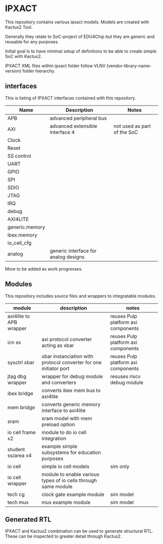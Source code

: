 # IPXACT

This repository contains various ipxact models. Models are created with Kactus2 Tool.

Generally they relate to SoC-project of EDU4Chip but they are generic and reusable for any purposes.

Initial goal is to have minimal setup of definitions to be able to create simple SoC with Kactus2.

IPXACT XML files within ipxact folder follow VLNV (vendor-library-name-version) folder hierarchy.

## interfaces

This is listing of IPXACT interfaces contained with this repository.

| Name | Description | Notes |
|-|-|-|
| APB | advanced peripheral bus | |
| AXI | advanced extensible interface 4 |not used as part of the SoC |
| Clock |||
| Reset |||
| SS control |||
| UART |||
| GPIO |||
| SPI |||
| SDIO |||
| JTAG |||
| IRQ |||
| debug |||
| AXI4LITE |||
| generic.memory |||
| ibex.memory |||
| io_cell_cfg |||
| analog|generic interface for analog designs||

More to be added as work progresses.

## Modules

This repository includes source files and wrappers to integratable modules.

| module  | description|  notes|
|-|-|-|
| axi4lite to APB wrapper||reuses Pulp platform axi components|
| icn ss|axi protocol converter acting as xbar|reuses Pulp platform axi components|
| sysctrl xbar|xbar instanciation with protocol converter for one initiator port| reuses Pulp platform axi components|
|jtag dbg wrapper|wrapper for debug module and converters|resuses riscv debug module|
|ibex bridge|converts ibex mem bus to axi4lite||
|mem bridge|converts generic memory interface to axi4lite||
|sram|sram model with mem preload option||
|io cell frame x2|module to do io cell integration||
|student ss/area x4| example simple subsystems for education purposes|
|io cell|simple io cell models|sim only|
|io cell wrapper|module to enable various types of io cells through same module||
|tech cg|clock gate example module|sim model|
|tech mux|mux example module|sim model

## Generated RTL

IPXACT and Kactus2 combination can be used to generate structural RTL. These can be inspected to greater detail through Kactus2.
